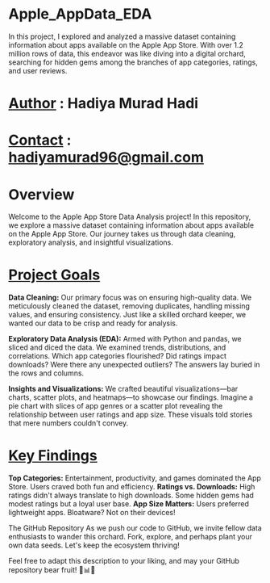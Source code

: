 # Apple_AppData_EDA
In this project, I explored and analyzed a massive dataset containing information about apps available on the Apple App Store. With over 1.2 million rows of data, this endeavor was like diving into a digital orchard, searching for hidden gems among the branches of app categories, ratings, and user reviews.

# <u>Author</u> : Hadiya Murad Hadi
# <u>Contact</u> : hadiyamurad96@gmail.com
# Overview
Welcome to the Apple App Store Data Analysis project! In this repository, we explore a massive dataset containing information about apps available on the Apple App Store. Our journey takes us through data cleaning, exploratory analysis, and insightful visualizations.

# <u>Project Goals</u>
**Data Cleaning:** Our primary focus was on ensuring high-quality data. We meticulously cleaned the dataset, removing duplicates, handling missing values, and ensuring consistency. Just like a skilled orchard keeper, we wanted our data to be crisp and ready for analysis.

**Exploratory Data Analysis (EDA):** Armed with Python and pandas, we sliced and diced the data. We examined trends, distributions, and correlations. Which app categories flourished? Did ratings impact downloads? Were there any unexpected outliers? The answers lay buried in the rows and columns.

**Insights and Visualizations:** We crafted beautiful visualizations—bar charts, scatter plots, and heatmaps—to showcase our findings. Imagine a pie chart with slices of app genres or a scatter plot revealing the relationship between user ratings and app size. These visuals told stories that mere numbers couldn't convey.

# <u>Key Findings</u>
**Top Categories:** Entertainment, productivity, and games dominated the App Store. Users craved both fun and efficiency.
**Ratings vs. Downloads:** High ratings didn't always translate to high downloads. Some hidden gems had modest ratings but a loyal user base.
**App Size Matters:** Users preferred lightweight apps. Bloatware? Not on their devices!

The GitHub Repository
As we push our code to GitHub, we invite fellow data enthusiasts to wander this orchard. Fork, explore, and perhaps plant your own data seeds. Let's keep the ecosystem thriving!

Feel free to adapt this description to your liking, and may your GitHub repository bear fruit! 🚀📊🌟
